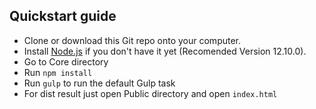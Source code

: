 ## Quickstart guide

* Clone or download this Git repo onto your computer.
* Install [Node.js](https://nodejs.org/en/) if you don't have it yet (Recomended Version 12.10.0).
* Go to Core directory
* Run `npm install`
* Run `gulp` to run the default Gulp task
* For dist result just open Public directory and open `index.html`

